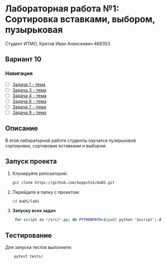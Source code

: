 # Лабораторная работа №1: Сортировка вставками, выбором, пузырьковая

Студент  ИТМО, Кретов Иван Алексеевич 466353
## Вариант 10
### Навигация

- [ ] [Задача 1 - тема ](task1)
- [ ] [Задача 3 - тема ](task3)
- [ ] [Задача 4 - тема ](task4)
- [ ] [Задача 6 - тема ](task6)
- [ ] [Задача 7 - тема ](task7)
- [ ] [Задача 9 - тема ](task9)

## Описание
В этой лабораторной работе студенты научатся пузерьковой сортировке,
сортировке вставками и выбором

## Запуск проекта
1. Клонируйте репозиторий:
   ```bash
   git clone https://github.com/keppchik/AaDS.git
   ```
2. Перейдите в папку с проектом:
   ```bash
   cd AaDS/lab1
   ```
3. **Запуску всех задач**
   ```bash
    for script in */src/*.py; do PYTHONPATH=$(pwd) python "$script"; done
   ```

## Тестирование
Для запуска тестов выполните:
```bash
    pytest tests/
```
